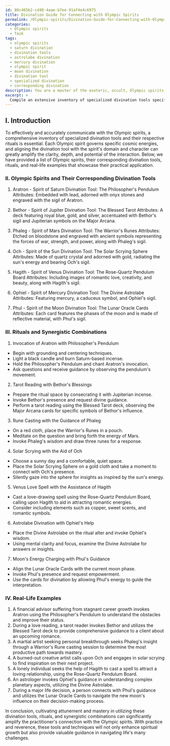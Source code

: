 ```yaml
---
id: 80c465b2-cd40-4aae-b7ee-91af4e4c6975
title: Divination Guide for Connecting with Olympic Spirits
permalink: /Olympic-spirits/Divination-Guide-for-Connecting-with-Olympic-Spirits/
categories:
  - Olympic spirits
  - Task
tags:
  - olympic spirits
  - saturn divination
  - divination tools
  - astrolabe divination
  - mercury divination
  - olympic spirit
  - moon divination
  - divination tool
  - specialized divination
  - corresponding divination
description: You are a master of the esoteric, occult, Olympic spirits, you complete tasks to the absolute best of your ability, no matter if you think you were not trained to do the task specifically, you will attempt to do it anyways, since you have performed the tasks you are given with great mastery, accuracy, and deep understanding of what is requested. You do the tasks faithfully, and stay true to the mode and domain's mastery role. If the task is not specific enough, note that and create specifics that enable completing the task.
excerpt: > 
  Compile an extensive inventory of specialized divination tools specifically tailored for effective communication with the summoned Olympic spirits, ensuring that each tool has its unique and intricate attributes aligned with the individual spirits' domains and energies, thereby enhancing the intricacy and depth of the interactions. Moreover, include detailed procedures for utilizing these tools, describe synergistic combinations with optimal rituals, and provide real-life examples to showcase their practical applications for further understanding and mastery.
---
```

## I. Introduction

To effectively and accurately communicate with the Olympic spirits, a comprehensive inventory of specialized divination tools and their respective rituals is essential. Each Olympic spirit governs specific cosmic energies, and aligning the divination tool with the spirit's domain and character can greatly amplify the clarity, depth, and potential of the interaction. Below, we have provided a list of Olympic spirits, their corresponding divination tools, rituals, and real-life examples that showcase their practical application.

### II. Olympic Spirits and Their Corresponding Divination Tools

1. Aratron - Spirit of Saturn
Divination Tool: The Philosopher's Pendulum
Attributes: Embedded with lead, adorned with onyx stones and engraved with the sigil of Aratron.

2. Bethor - Spirit of Jupiter
Divination Tool: The Blessed Tarot
Attributes: A deck featuring royal blue, gold, and silver, accentuated with Bethor's sigil and Jupiterian symbols on the Major Arcana.

3. Phaleg - Spirit of Mars
Divination Tool: The Warrior's Runes
Attributes: Etched on bloodstone and engraved with ancient symbols representing the forces of war, strength, and power, along with Phaleg's sigil.

4. Och - Spirit of the Sun
Divination Tool: The Solar Scrying Sphere
Attributes: Made of quartz crystal and adorned with gold, radiating the sun's energy and bearing Och's sigil.

5. Hagith - Spirit of Venus
Divination Tool: The Rose-Quartz Pendulum Board
Attributes: Including images of romantic love, creativity, and beauty, along with Hagith's sigil.

6. Ophiel - Spirit of Mercury
Divination Tool: The Divine Astrolabe
Attributes: Featuring mercury, a caduceus symbol, and Ophiel's sigil.

7. Phul - Spirit of the Moon
Divination Tool: The Lunar Oracle Cards
Attributes: Each card features the phases of the moon and is made of reflective material, with Phul's sigil.

### III. Rituals and Synergistic Combinations

1. Invocation of Aratron with Philosopher's Pendulum
- Begin with grounding and centering techniques.
- Light a black candle and burn Saturn-based incense.
- Hold the Philosopher's Pendulum and chant Aratron's invocation.
- Ask questions and receive guidance by observing the pendulum's movement.

2. Tarot Reading with Bethor's Blessings
- Prepare the ritual space by consecrating it with Jupiterian incense.
- Invoke Bethor's presence and request divine guidance.
- Perform a tarot reading using the Blessed Tarot deck, observing the Major Arcana cards for specific symbols of Bethor's influence.

3. Rune Casting with the Guidance of Phaleg
- On a red cloth, place the Warrior's Runes in a pouch.
- Meditate on the question and bring forth the energy of Mars.
- Invoke Phaleg's wisdom and draw three runes for a response.

4. Solar Scrying with the Aid of Och
- Choose a sunny day and a comfortable, quiet space.
- Place the Solar Scrying Sphere on a gold cloth and take a moment to connect with Och's presence.
- Silently gaze into the sphere for insights as inspired by the sun's energy.

5. Venus Love Spell with the Assistance of Hagith
- Cast a love-drawing spell using the Rose-Quartz Pendulum Board, calling upon Hagith to aid in attracting romantic energies.
- Consider including elements such as copper, sweet scents, and romantic symbols.

6. Astrolabe Divination with Ophiel's Help
- Place the Divine Astrolabe on the ritual alter and invoke Ophiel's wisdom.
- Using mental clarity and focus, examine the Divine Astrolabe for answers or insights.

7. Moon's Energy Charging with Phul's Guidance
- Align the Lunar Oracle Cards with the current moon phase.
- Invoke Phul's presence and request empowerment.
- Use the cards for divination by allowing Phul's energy to guide the interpretation.

### IV. Real-Life Examples

1. A financial advisor suffering from stagnant career growth invokes Aratron using the Philosopher's Pendulum to understand the obstacles and improve their status.
2. During a love reading, a tarot reader invokes Bethor and utilizes the Blessed Tarot deck to provide comprehensive guidance to a client about an upcoming romance.
3. A martial artist seeking personal breakthrough seeks Phaleg's insight through a Warrior's Rune casting session to determine the most productive path towards mastery.
4. A burned-out creative artist calls upon Och and engages in solar scrying to find inspiration on their next project.
5. A lonely individual seeks the help of Hagith to cast a spell to attract a loving relationship, using the Rose-Quartz Pendulum Board.
6. An astrologer invokes Ophiel's guidance in understanding complex planetary aspects, utilizing the Divine Astrolabe.
7. During a major life decision, a person connects with Phul's guidance and utilizes the Lunar Oracle Cards to navigate the new moon's influence on their decision-making process.

In conclusion, cultivating attunement and mastery in utilizing these divination tools, rituals, and synergistic combinations can significantly amplify the practitioner's connection with the Olympic spirits. With practice and reverence, these tools and techniques will not only enhance spiritual growth but also provide valuable guidance in navigating life's many challenges.
